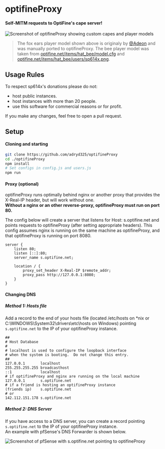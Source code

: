 # optifineProxy
#### Self-MITM requests to OptiFine's cape server!
![Screenshot of optifineProxy showing custom capes and player models](https://adryd.co/Esb9G)
> The fox ears player model shown above is originaly by [@Adeon](https://twitter.com/Adeon) and was manually ported to optifineProxy. The bee player model was taken from [optifine.net/items/hat_bee/model.cfg](http://optifine.net/items/hat_bee/model.cfg) and [optifine.net/items/hat_bee/users/sp614x.png](http://optifine.net/items/hat_bee/users/sp614x.png).

## Usage Rules

To respect sp614x's donations please do not:
 - host public instances.
 - host instances with more than 20 people.
 - use this software for commercial reasons or for profit.  

If you make any changes, feel free to open a pull request.  

## Setup

#### Cloning and starting

```sh
git clone https://github.com/adryd325/optifineProxy
cd ./optifineProxy
npm install
# Set configs in config.js and users.js
npm run
```

#### Proxy (optional)

optifineProxy runs optimally behind nginx or another proxy that provides the X-Real-IP header, but will work without one.  
**Without a nginx or an other reverse-proxy, optifineProxy must run on port 80.**  

The config below will create a server that listens for Host: s.optifine.net and points requests to optifineProxy (after setting appropriate headers). This config assumes nginx is running on the same machine as optifineProxy, and that optifineProxy is running on port 8080.  

```
server {
    listen 80;
    listen [::]:80;
    server_name s.optifine.net;
    
    location / {
        proxy_set_header X-Real-IP $remote_addr;
        proxy_pass http://127.0.0.1:8080;
    }
}
```

#### Changing DNS

##### Method 1: Hosts file

Add a record to the end of your hosts file (located /etc/hosts on \*nix or C:\WINDOWS\System32\drivers\etc\hosts on Windows) pointing `s.optifine.net` to the IP of your optifineProxy instance.  

```
##
# Host Database
#
# localhost is used to configure the loopback interface
# when the system is booting.  Do not change this entry.
##
127.0.0.1       localhost
255.255.255.255	broadcasthost
::1             localhost
# if optifineProxy and nginx are running on the local machine
127.0.0.1       s.optifine.net
# if a friend is hosting an optifineProxy instance
(friends ip)    s.optifine.net
# or
142.112.151.178 s.optifine.net
```

##### Method 2: DNS Server

If you have access to a DNS server, you can create a record pointing `s.optifine.net` to the IP of your optifineProxy instance.  
An example with pfSense's DNS Forwarder is shown below.  

![Screenshot of pfSense with s.optifine.net pointing to optifineProxy](https://adryd.co/tzvVm)
